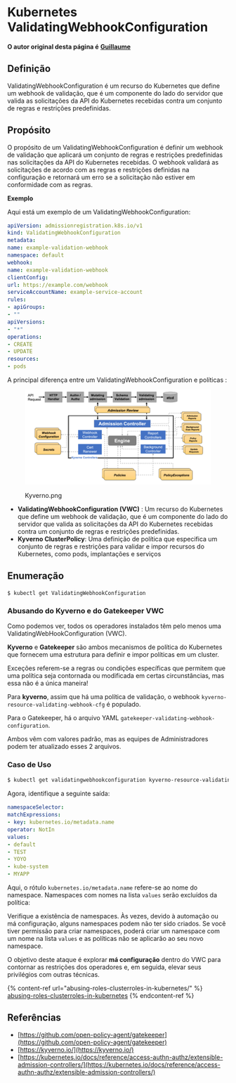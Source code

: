 # Kubernetes ValidatingWebhookConfiguration

**O autor original desta página é** [**Guillaume**](https://www.linkedin.com/in/guillaume-chapela-ab4b9a196)

## Definição

ValidatingWebhookConfiguration é um recurso do Kubernetes que define um webhook de validação, que é um componente do lado do servidor que valida as solicitações da API do Kubernetes recebidas contra um conjunto de regras e restrições predefinidas.

## Propósito

O propósito de um ValidatingWebhookConfiguration é definir um webhook de validação que aplicará um conjunto de regras e restrições predefinidas nas solicitações da API do Kubernetes recebidas. O webhook validará as solicitações de acordo com as regras e restrições definidas na configuração e retornará um erro se a solicitação não estiver em conformidade com as regras.

**Exemplo**

Aqui está um exemplo de um ValidatingWebhookConfiguration:
```yaml
apiVersion: admissionregistration.k8s.io/v1
kind: ValidatingWebhookConfiguration
metadata:
name: example-validation-webhook
namespace: default
webhook:
name: example-validation-webhook
clientConfig:
url: https://example.com/webhook
serviceAccountName: example-service-account
rules:
- apiGroups:
- ""
apiVersions:
- "*"
operations:
- CREATE
- UPDATE
resources:
- pods
```
A principal diferença entre um ValidatingWebhookConfiguration e políticas :&#x20;



<figure><img src="../../.gitbook/assets/Kyverno.png" alt=""><figcaption><p>Kyverno.png</p></figcaption></figure>

* **ValidatingWebhookConfiguration (VWC)** : Um recurso do Kubernetes que define um webhook de validação, que é um componente do lado do servidor que valida as solicitações da API do Kubernetes recebidas contra um conjunto de regras e restrições predefinidas.
* **Kyverno ClusterPolicy**: Uma definição de política que especifica um conjunto de regras e restrições para validar e impor recursos do Kubernetes, como pods, implantações e serviços

## Enumeração
```
$ kubectl get ValidatingWebhookConfiguration
```
### Abusando do Kyverno e do Gatekeeper VWC

Como podemos ver, todos os operadores instalados têm pelo menos uma ValidatingWebHookConfiguration (VWC).

**Kyverno** e **Gatekeeper** são ambos mecanismos de política do Kubernetes que fornecem uma estrutura para definir e impor políticas em um cluster.

Exceções referem-se a regras ou condições específicas que permitem que uma política seja contornada ou modificada em certas circunstâncias, mas essa não é a única maneira!

Para **kyverno**, assim que há uma política de validação, o webhook `kyverno-resource-validating-webhook-cfg` é populado.

Para o Gatekeeper, há o arquivo YAML `gatekeeper-validating-webhook-configuration`.

Ambos vêm com valores padrão, mas as equipes de Administradores podem ter atualizado esses 2 arquivos.

### Caso de Uso
```bash
$ kubectl get validatingwebhookconfiguration kyverno-resource-validating-webhook-cfg -o yaml
```
Agora, identifique a seguinte saída:
```yaml
namespaceSelector:
matchExpressions:
- key: kubernetes.io/metadata.name
operator: NotIn
values:
- default
- TEST
- YOYO
- kube-system
- MYAPP
```
Aqui, o rótulo `kubernetes.io/metadata.name` refere-se ao nome do namespace. Namespaces com nomes na lista `values` serão excluídos da política:

Verifique a existência de namespaces. Às vezes, devido à automação ou má configuração, alguns namespaces podem não ter sido criados. Se você tiver permissão para criar namespaces, poderá criar um namespace com um nome na lista `values` e as políticas não se aplicarão ao seu novo namespace.

O objetivo deste ataque é explorar **má configuração** dentro do VWC para contornar as restrições dos operadores e, em seguida, elevar seus privilégios com outras técnicas.

{% content-ref url="abusing-roles-clusterroles-in-kubernetes/" %}
[abusing-roles-clusterroles-in-kubernetes](abusing-roles-clusterroles-in-kubernetes/)
{% endcontent-ref %}

## Referências

* [https://github.com/open-policy-agent/gatekeeper](https://github.com/open-policy-agent/gatekeeper)
* [https://kyverno.io/](https://kyverno.io/)
* [https://kubernetes.io/docs/reference/access-authn-authz/extensible-admission-controllers/](https://kubernetes.io/docs/reference/access-authn-authz/extensible-admission-controllers/)
